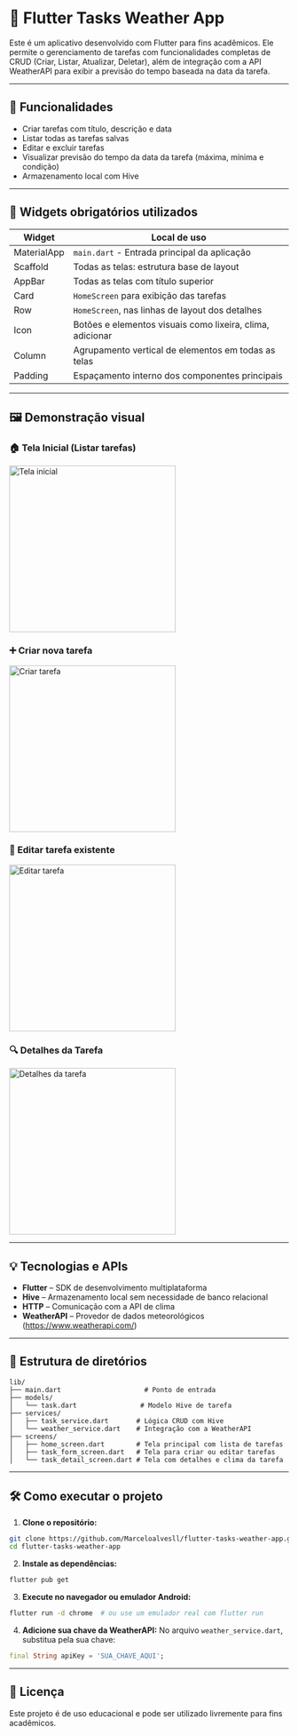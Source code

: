 # 📱 Flutter Tasks Weather App

Este é um aplicativo desenvolvido com Flutter para fins acadêmicos. Ele permite o gerenciamento de tarefas com funcionalidades completas de CRUD (Criar, Listar, Atualizar, Deletar), além de integração com a API WeatherAPI para exibir a previsão do tempo baseada na data da tarefa.

---

## 🚀 Funcionalidades

- Criar tarefas com título, descrição e data
- Listar todas as tarefas salvas
- Editar e excluir tarefas
- Visualizar previsão do tempo da data da tarefa (máxima, mínima e condição)
- Armazenamento local com Hive

---

## 🧱 Widgets obrigatórios utilizados

| Widget        | Local de uso                                               |
|---------------|------------------------------------------------------------|
| MaterialApp   | `main.dart` - Entrada principal da aplicação               |
| Scaffold      | Todas as telas: estrutura base de layout                   |
| AppBar        | Todas as telas com título superior                         |
| Card          | `HomeScreen` para exibição das tarefas                     |
| Row           | `HomeScreen`, nas linhas de layout dos detalhes            |
| Icon          | Botões e elementos visuais como lixeira, clima, adicionar |
| Column        | Agrupamento vertical de elementos em todas as telas       |
| Padding       | Espaçamento interno dos componentes principais             |

---

## 🖼️ Demonstração visual

### 🏠 Tela Inicial (Listar tarefas)
<img src="screenshots/ler.png" width="300" alt="Tela inicial"/>

### ➕ Criar nova tarefa
<img src="screenshots/criar.png" width="300" alt="Criar tarefa"/>

### 📝 Editar tarefa existente
<img src="screenshots/editar.png" width="300" alt="Editar tarefa"/>

### 🔍 Detalhes da Tarefa
<img src="screenshots/detalhes.png" width="300" alt="Detalhes da tarefa"/>

---

## 💡 Tecnologias e APIs

- **Flutter** – SDK de desenvolvimento multiplataforma
- **Hive** – Armazenamento local sem necessidade de banco relacional
- **HTTP** – Comunicação com a API de clima
- **WeatherAPI** – Provedor de dados meteorológicos (https://www.weatherapi.com/)

---

## 📁 Estrutura de diretórios

```
lib/
├── main.dart                     # Ponto de entrada
├── models/
│   └── task.dart                # Modelo Hive de tarefa
├── services/
│   ├── task_service.dart       # Lógica CRUD com Hive
│   └── weather_service.dart    # Integração com a WeatherAPI
├── screens/
│   ├── home_screen.dart        # Tela principal com lista de tarefas
│   ├── task_form_screen.dart   # Tela para criar ou editar tarefas
│   └── task_detail_screen.dart # Tela com detalhes e clima da tarefa
```

---

## 🛠️ Como executar o projeto

1. **Clone o repositório:**
```bash
git clone https://github.com/Marceloalvesll/flutter-tasks-weather-app.git
cd flutter-tasks-weather-app
```

2. **Instale as dependências:**
```bash
flutter pub get
```

3. **Execute no navegador ou emulador Android:**
```bash
flutter run -d chrome  # ou use um emulador real com flutter run
```

4. **Adicione sua chave da WeatherAPI:**
   No arquivo `weather_service.dart`, substitua pela sua chave:
```dart
final String apiKey = 'SUA_CHAVE_AQUI';
```

---

## 📄 Licença

Este projeto é de uso educacional e pode ser utilizado livremente para fins acadêmicos.

